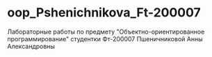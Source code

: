 # oop_Pshenichnikova_Ft-200007
Лабораторные работы по предмету "Объектно-ориентированное программирование" студентки Фт-200007 Пшеничниковой Анны Александровны
